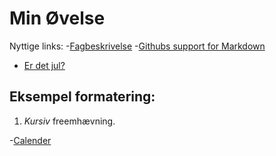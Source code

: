 # Min Øvelse

Nyttige links:
-[Fagbeskrivelse](https://odin.sdu.dk/sitecore/index.php?a=fagbesk&id=111413&lang=da)
-[Githubs support for Markdown](https://docs.github.com/en/get-started/writing-on-github/getting-started-with-writing-and-formatting-on-github/basic-writing-and-formatting-syntax)

- [Er det jul?](https://isitchristmas.com)

## Eksempel formatering:
1. *Kursiv* freemhævning.

-[Calender](https://sdu.itslearning.com/main.aspx?TextURL=Calendar%2fSchedule.aspx&Item=l-menu-calendar)
